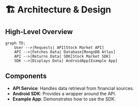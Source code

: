 # 🏗️ Architecture & Design

## High-Level Overview
```mermaid
graph TD;
    User -->|Requests| API[Stock Market API]
    API -->|Fetches Data| Database[MongoDB Atlas]
    API -->|Returns Data| SDK[Stock Market SDK]
    SDK -->|Displays Data| AndroidApp[Example App]
```

## Components

- **API Service**: Handles data retrieval from financial sources.
- **Android SDK**: Provides a wrapper around the API.
- **Example App**: Demonstrates how to use the SDK.

